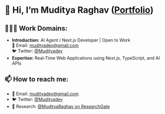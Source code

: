 # 👋 Hi, I’m Muditya Raghav ([Portfolio](https://mudityadev.vercel.app/))

## 🧑🏻‍💻 Work Domains:
- **Introduction:** AI Agent / Next.js Developer | Open to Work  
  📧 Email: [mudityadev@gmail.com](mailto:mudityadev@gmail.com)  
  🐦 Twitter: [@Mudityadev](https://twitter.com/Mudityadev)
- **Expertise:** Real-Time Web Applications using Next.js, TypeScript, and AI APIs

## 📫 How to reach me:
- 📧 Email: [mudityadev@gmail.com](mailto:mudityadev@gmail.com)
- 🐦 Twitter: [@Mudityadev](https://twitter.com/Mudityadev)
- 🔬 Research: [@MudityaRaghav on ResearchGate](https://www.researchgate.net/profile/Muditya-Raghav)
